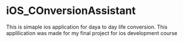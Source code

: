 # iOS_COnversionAssistant
This is simaple ios application for daya to day life conversion. This applilication was made for my final project for ios development course

